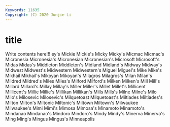 ```yaml
---
Keywords: 11635
Copyright: (C) 2020 Junjie Li
---
```


# title

Write contents here!!!
ey's 
Mickie 
Mickie's 
Micky 
Micky's 
Micmac 
Micmac's
Micronesia 
Micronesia's 
Micronesian 
Micronesian's 
Microsoft 
Microsoft's 
Midas 
Midas's 
Middleton 
Middleton's
Midland 
Midland's 
Midway 
Midway's 
Midwest 
Midwest's 
Midwestern 
Midwestern's 
Miguel 
Miguel's
Mike 
Mike's 
Mikhail 
Mikhail's 
Mikoyan 
Mikoyan's 
Milagros 
Milagros's 
Milan 
Milan's
Mildred 
Mildred's 
Miles 
Miles's 
Milford 
Milford's 
Milken 
Milken's 
Mill 
Mill's
Millard 
Millard's 
Millay 
Millay's 
Miller 
Miller's 
Millet 
Millet's 
Millicent 
Millicent's
Millie 
Millie's 
Millikan 
Millikan's 
Mills 
Mills's 
Milne 
Milne's 
Milo 
Milo's
Milosevic 
Milosevic's 
Milquetoast 
Milquetoast's 
Miltiades 
Miltiades's 
Milton 
Milton's 
Miltonic 
Miltonic's
Miltown 
Miltown's 
Milwaukee 
Milwaukee's 
Mimi 
Mimi's 
Mimosa 
Mimosa's 
Minamoto 
Minamoto's
Mindanao 
Mindanao's 
Mindoro 
Mindoro's 
Mindy 
Mindy's 
Minerva 
Minerva's 
Ming 
Ming's
Mingus 
Mingus's 
Minneapolis 
